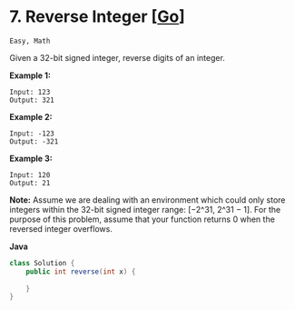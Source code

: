 # 7. Reverse Integer [[Go](https://github.com/Apollo4634/LeetCode/blob/master/src/math/ReverseInteger.java)]

```Easy, Math```

Given a 32-bit signed integer, reverse digits of an integer.

**Example 1:**

```
Input: 123
Output: 321
```

**Example 2:**

```
Input: -123
Output: -321
```

**Example 3:**

```
Input: 120
Output: 21
```

**Note:**
Assume we are dealing with an environment which could only store integers within the 32-bit signed integer range: [−2^31,  2^31 − 1]. For the purpose of this problem, assume that your function returns 0 when the reversed integer overflows.

**Java**

```java
class Solution {
    public int reverse(int x) {
        
    }
}
```


